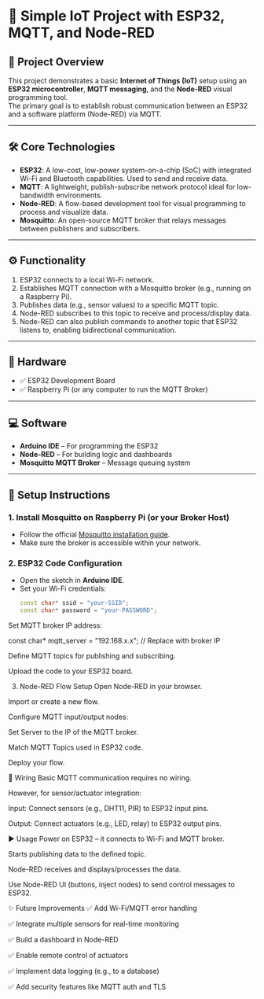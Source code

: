 # 📡 Simple IoT Project with ESP32, MQTT, and Node-RED

## 📝 Project Overview
This project demonstrates a basic **Internet of Things (IoT)** setup using an **ESP32 microcontroller**, **MQTT messaging**, and the **Node-RED** visual programming tool.  
The primary goal is to establish robust communication between an ESP32 and a software platform (Node-RED) via MQTT.

---

## 🛠️ Core Technologies

- **ESP32**: A low-cost, low-power system-on-a-chip (SoC) with integrated Wi-Fi and Bluetooth capabilities. Used to send and receive data.
- **MQTT**: A lightweight, publish-subscribe network protocol ideal for low-bandwidth environments.
- **Node-RED**: A flow-based development tool for visual programming to process and visualize data.
- **Mosquitto**: An open-source MQTT broker that relays messages between publishers and subscribers.

---

## ⚙️ Functionality

1. ESP32 connects to a local Wi-Fi network.
2. Establishes MQTT connection with a Mosquitto broker (e.g., running on a Raspberry Pi).
3. Publishes data (e.g., sensor values) to a specific MQTT topic.
4. Node-RED subscribes to this topic to receive and process/display data.
5. Node-RED can also publish commands to another topic that ESP32 listens to, enabling bidirectional communication.

---

## 🔩 Hardware

- ✅ ESP32 Development Board  
- ✅ Raspberry Pi (or any computer to run the MQTT Broker)

---

## 💻 Software

- **Arduino IDE** – For programming the ESP32  
- **Node-RED** – For building logic and dashboards  
- **Mosquitto MQTT Broker** – Message queuing system  

---

## 🚀 Setup Instructions

### 1. Install Mosquitto on Raspberry Pi (or your Broker Host)

- Follow the official [Mosquitto installation guide](https://mosquitto.org/download/).
- Make sure the broker is accessible within your network.

### 2. ESP32 Code Configuration

- Open the sketch in **Arduino IDE**.
- Set your Wi-Fi credentials:
  ```cpp
  const char* ssid = "your-SSID";
  const char* password = "your-PASSWORD";

Set MQTT broker IP address:

const char* mqtt_server = "192.168.x.x"; // Replace with broker IP

Define MQTT topics for publishing and subscribing.

Upload the code to your ESP32 board.

3. Node-RED Flow Setup
Open Node-RED in your browser.

Import or create a new flow.

Configure MQTT input/output nodes:

Set Server to the IP of the MQTT broker.

Match MQTT Topics used in ESP32 code.

Deploy your flow.

🔌 Wiring
Basic MQTT communication requires no wiring.

However, for sensor/actuator integration:

Input: Connect sensors (e.g., DHT11, PIR) to ESP32 input pins.

Output: Connect actuators (e.g., LED, relay) to ESP32 output pins.

▶️ Usage
Power on ESP32 – it connects to Wi-Fi and MQTT broker.

Starts publishing data to the defined topic.

Node-RED receives and displays/processes the data.

Use Node-RED UI (buttons, inject nodes) to send control messages to ESP32.

✨ Future Improvements
✅ Add Wi-Fi/MQTT error handling

✅ Integrate multiple sensors for real-time monitoring

✅ Build a dashboard in Node-RED

✅ Enable remote control of actuators

✅ Implement data logging (e.g., to a database)

✅ Add security features like MQTT auth and TLS